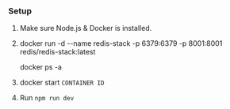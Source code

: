 ### Setup
1. Make sure Node.js & Docker is installed.

2.  docker run -d --name redis-stack -p 6379:6379 -p 8001:8001 redis/redis-stack:latest

    docker ps -a

3.  docker start `CONTAINER ID`

4. Run `npm run dev`